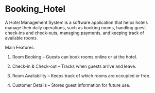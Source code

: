 # Booking_Hotel
A Hotel Management System is a software application that helps hotels manage their daily operations, such as booking rooms, handling guest check-ins and check-outs, managing payments, and keeping track of available rooms.

Main Features:

1. Room Booking – Guests can book rooms online or at the hotel.

2. Check-in & Check-out – Tracks when guests arrive and leave.

4. Room Availability – Keeps track of which rooms are occupied or free.

5. Customer Details – Stores guest information for future use.
